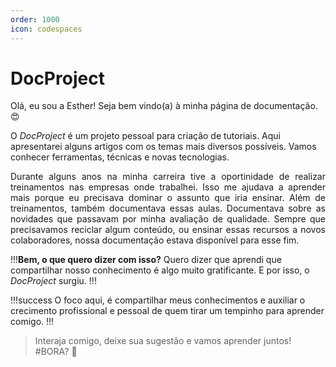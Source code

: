 ```yaml
---
order: 1000
icon: codespaces
---
```


# DocProject 

Olá, eu sou a Esther!
Seja bem vindo(a) à minha página de documentação.  😍

O _DocProject_ é um projeto pessoal para criação de tutoriais.
Aqui apresentarei alguns artigos com os temas mais diversos possíveis. Vamos conhecer ferramentas, técnicas e novas tecnologias.

<p style="text-align: justify;">Durante alguns anos na minha carreira tive a oportinidade de realizar treinamentos nas empresas onde trabalhei. Isso me ajudava a aprender mais porque eu precisava dominar o assunto que iria ensinar.
Além de treinamentos, também documentava essas aulas. Documentava sobre as novidades que passavam por minha avaliação de qualidade. Sempre que precisavamos reciclar algum conteúdo, ou ensinar essas recursos a novos colaboradores, nossa documentação estava disponível para esse fim. </>

!!!**Bem, o que quero dizer com isso?**
Quero dizer que aprendi que compartilhar nosso conhecimento é algo muito gratificante.
E por isso, o _DocProject_ surgiu. 
!!!

!!!success
O foco aqui, é compartilhar meus conhecimentos e auxiliar o crecimento profissional e pessoal de quem tirar um tempinho para aprender comigo.
!!!

> Interaja comigo, deixe sua sugestão e vamos aprender juntos! #BORA? 💪



